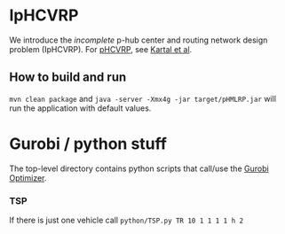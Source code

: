 # IpHCVRP

We introduce the *incomplete* p-hub center and routing network design problem (IpHCVRP).
For [pHCVRP](https://link.springer.com/article/10.1007/s00291-018-0526-2), see [Kartal et al](https://link.springer.com/article/10.1007/s00291-018-0526-2).

## How to build and run
`mvn clean package` and `java -server -Xmx4g -jar target/pHMLRP.jar` will run the application with default values.




# Gurobi / python stuff
The top-level directory contains python scripts that call/use the [Gurobi Optimizer](https://www.gurobi.com).

### TSP
If there is just one vehicle call `python/TSP.py TR 10 1 1 1 1 h 2`